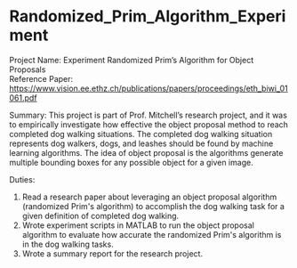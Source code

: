 # Randomized_Prim_Algorithm_Experiment

Project Name: Experiment Randomized Prim’s Algorithm for Object Proposals <br/>
Reference Paper: https://www.vision.ee.ethz.ch/publications/papers/proceedings/eth_biwi_01061.pdf

Summary:
This project is part of Prof. Mitchell’s research project, and it was to empirically investigate how effective the object proposal method to reach completed dog walking situations. The completed dog walking situation represents dog walkers, dogs, and leashes should be found by machine learning algorithms. The idea of object proposal is the algorithms generate multiple bounding boxes for any possible object for a given image.

Duties:
1. Read a research paper about leveraging an object proposal algorithm (randomized Prim's algorithm) to accomplish the dog walking task for a given definition of completed dog walking.
2. Wrote experiment scripts in MATLAB to run the object proposal algorithm to evaluate how accurate the randomized Prim's algorithm is in the dog walking tasks.
3. Wrote a summary report for the research project.
